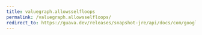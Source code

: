 ```yaml
---
title: valuegraph.allowsselfloops
permalink: /valuegraph.allowsselfloops/
redirect_to: https://guava.dev/releases/snapshot-jre/api/docs/com/google/common/graph/ValueGraph.html#allowsSelfLoops--
---
```

